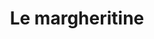 ---
layout: post
title: Le margheritine
director: Věra Chytilová
year: 1966
cover: /assets/images/margheritine.jpeg
sas: true
---
